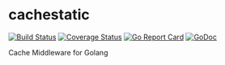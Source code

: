 # cachestatic

[![Build Status](https://travis-ci.org/acoshift/cachestatic.svg?branch=master)](https://travis-ci.org/acoshift/cachestatic)
[![Coverage Status](https://coveralls.io/repos/github/acoshift/cachestatic/badge.svg?branch=master)](https://coveralls.io/github/acoshift/cachestatic?branch=master)
[![Go Report Card](https://goreportcard.com/badge/github.com/acoshift/cachestatic)](https://goreportcard.com/report/github.com/acoshift/cachestatic)
[![GoDoc](https://godoc.org/github.com/acoshift/cachestatic?status.svg)](https://godoc.org/github.com/acoshift/cachestatic)

Cache Middleware for Golang
